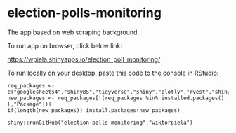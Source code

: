 # election-polls-monitoring
The app based on web scraping background.

To run app on browser, click below link:

https://wpiela.shinyapps.io/election_poll_monitoring/

To run locally on your desktop, paste this code to the console in RStudio:

```
req_packages <- c("googlesheets4","shinyBS","tidyverse","shiny","plotly","rvest","shinysurveys")
new_packages <- req_packages[!(req_packages %in% installed.packages()[,"Package"])]
if(length(new_packages)) install.packages(new_packages)

shiny::runGitHub("election-polls-monitoring","wiktorpiela")
```

